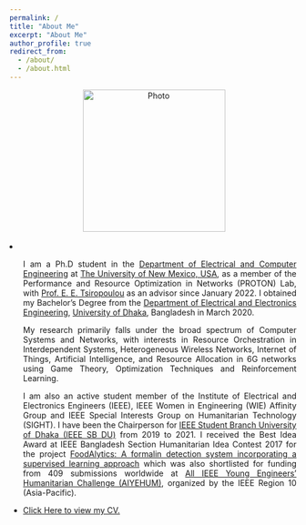 ```yaml
---
permalink: /
title: "About Me"
excerpt: "About Me"
author_profile: true
redirect_from: 
  - /about/
  - /about.html
---
```

<p align="center"> &nbsp;<img src="https://geofragkos.github.io/files/unm-ece-logo.png" alt="Photo" style="width: 250px;"></p>

<li>
<ul><p align="justify">I am a Ph.D student in the <a href="http://www.ece.unm.edu" target="_blank">Department of Electrical and Computer Engineering</a> at <a href="http://www.unm.edu" target="_blank">The University of New Mexico, USA</a>, as a member of the Performance and Resource Optimization in Networks (PROTON) Lab, with <a href="http://ece-research.unm.edu/tsiropoulou/index.html" target="_blank">Prof. E. E. Tsiropoulou</a> as an advisor since January 2022. I obtained my Bachelor’s Degree from the <a href="https://www.du.ac.bd/body/APE" target="_blank">Department of Electrical and Electronics Engineering</a>, <a href="https://www.du.ac.bd/" target="_blank">University of Dhaka</a>, Bangladesh in March 2020.</p></ul>
<ul><p align="justify">My research primarily falls under the broad spectrum of Computer Systems and Networks, with interests in Resource Orchestration in Interdependent Systems, Heterogeneous Wireless Networks, Internet of Things, Artificial Intelligence, and Resource Allocation in 6G networks using Game Theory, Optimization Techniques and Reinforcement Learning.</p></ul>
<ul><p align="justify">I am also an active student member of the Institute of Electrical and Electronics Engineers (IEEE), IEEE Women in Engineering (WIE) Affinity Group and IEEE Special Interests Group on Humanitarian Technology (SIGHT). I have been the Chairperson for <a href="https://ieeesbdu.org/" target="_blank">IEEE Student Branch University of Dhaka (IEEE SB DU)</a> from 2019 to 2021. I received the Best Idea Award at IEEE Bangladesh Section Humanitarian Idea Contest 2017 for the project <a href="https://ieeexplore.ieee.org/abstract/document/8288898" target="_blank">FoodAlytics: A formalin detection system incorporating a supervised learning approach</a> which was also shortlisted for funding from 409 submissions worldwide at <a href="https://sight.ieee.org/ieee-young-engineers-humanitarian-challenge/" target="_blank">All IEEE Young Engineers’ Humanitarian Challenge (AIYEHUM)</a>, organized by the IEEE Region 10 (Asia-Pacific).</p></ul>
</li>

- <p><a href="https://sadman-siraj.github.io/files/CV_MD SADMAN SIRAJ.pdf" target="_blank">Click Here to view my CV.</a></p>
